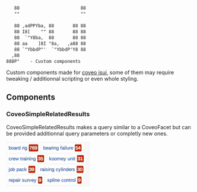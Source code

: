 
       88                       88  
       ""                       ""  

       88 ,adPPYba, 88       88 88  
       88 I8[    "" 88       88 88  
       88  `"Y8ba,  88       88 88  
       88 aa    ]8I "8a,   ,a88 88  
       88 `"YbbdP"'  `"YbbdP'Y8 88  
      ,88
    888P"    - Custom components


Custom components made for [coveo jsui](https://developers.coveo.com/display/JsSearch/Home),
 some of them may require tweaking / additionnal scripting or even whole styling.


## Components

### CoveoSimpleRelatedResults

CoveoSimpleRelatedResults makes a query similar to a CoveoFacet but can be
provided additionnal query parameters or completly new ones.

![CoveoSimpleRelatedResults.js Example](doc/CoveoSimpleRelatedResults.js.jpg)
